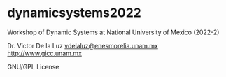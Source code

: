 # dynamicsystems2022
Workshop of Dynamic Systems at National University of Mexico (2022-2)

Dr. Victor De la Luz
vdelaluz@enesmorelia.unam.mx
http://www.gicc.unam.mx

GNU/GPL License





